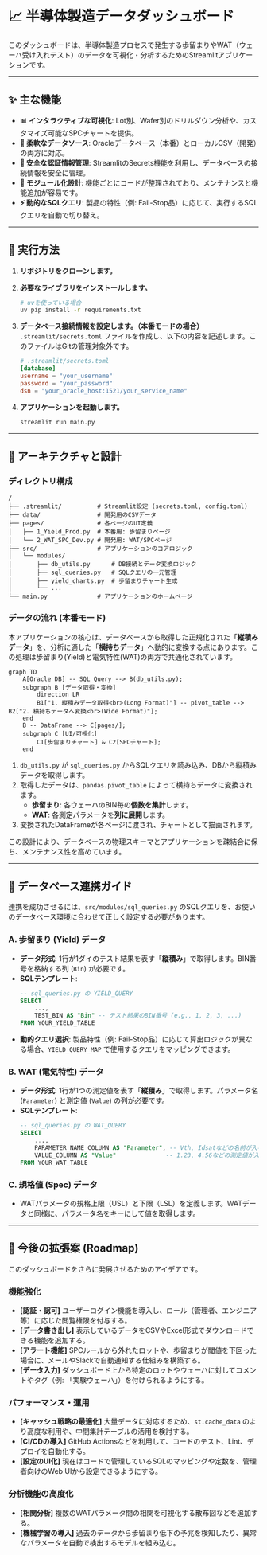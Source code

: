 # 📈 半導体製造データダッシュボード

このダッシュボードは、半導体製造プロセスで発生する歩留まりやWAT（ウェーハ受け入れテスト）のデータを可視化・分析するためのStreamlitアプリケーションです。

---

## ✨ 主な機能

-   **📊 インタラクティブな可視化**: Lot別、Wafer別のドリルダウン分析や、カスタマイズ可能なSPCチャートを提供。
-   **🔌 柔軟なデータソース**: Oracleデータベース（本番）とローカルCSV（開発）の両方に対応。
-   **🔐 安全な認証情報管理**: StreamlitのSecrets機能を利用し、データベースの接続情報を安全に管理。
-   **🧩 モジュール化設計**: 機能ごとにコードが整理されており、メンテナンスと機能追加が容易です。
-   **⚡ 動的なSQLクエリ**: 製品の特性（例: Fail-Stop品）に応じて、実行するSQLクエリを自動で切り替え。

---

## 🚀 実行方法

1.  **リポジトリをクローンします。**

2.  **必要なライブラリをインストールします。**
    ```bash
    # uvを使っている場合
    uv pip install -r requirements.txt
    ```

3.  **データベース接続情報を設定します。（本番モードの場合）**
    `.streamlit/secrets.toml` ファイルを作成し、以下の内容を記述します。このファイルはGitの管理対象外です。
    ```toml
    # .streamlit/secrets.toml
    [database]
    username = "your_username"
    password = "your_password"
    dsn = "your_oracle_host:1521/your_service_name"
    ```

4.  **アプリケーションを起動します。**
    ```bash
    streamlit run main.py
    ```

---

## 🔧 アーキテクチャと設計

### ディレクトリ構成

```
/
├── .streamlit/          # Streamlit設定 (secrets.toml, config.toml)
├── data/                # 開発用のCSVデータ
├── pages/               # 各ページのUI定義
│   ├── 1_Yield_Prod.py  # 本番用: 歩留まりページ
│   └── 2_WAT_SPC_Dev.py # 開発用: WAT/SPCページ
├── src/                 # アプリケーションのコアロジック
│   └── modules/
│       ├── db_utils.py      # DB接続とデータ変換ロジック
│       ├── sql_queries.py   # SQLクエリの一元管理
│       ├── yield_charts.py  # 歩留まりチャート生成
│       └── ...
└── main.py              # アプリケーションのホームページ
```

### データの流れ (本番モード)

本アプリケーションの核心は、データベースから取得した正規化された「**縦積みデータ**」を、分析に適した「**横持ちデータ**」へ動的に変換する点にあります。この処理は歩留まり(Yield)と電気特性(WAT)の両方で共通化されています。

```mermaid
graph TD
    A[Oracle DB] -- SQL Query --> B(db_utils.py);
    subgraph B [データ取得・変換]
        direction LR
        B1["1. 縦積みデータ取得<br>(Long Format)"] -- pivot_table --> B2["2. 横持ちデータへ変換<br>(Wide Format)"];
    end
    B -- DataFrame --> C[pages/];
    subgraph C [UI/可視化]
        C1[歩留まりチャート] & C2[SPCチャート];
    end
```

1.  `db_utils.py` が `sql_queries.py` からSQLクエリを読み込み、DBから縦積みデータを取得します。
2.  取得したデータは、`pandas.pivot_table` によって横持ちデータに変換されます。
    -   **歩留まり**: 各ウェーハのBIN毎の**個数を集計**します。
    -   **WAT**: 各測定パラメータを**列に展開**します。
3.  変換されたDataFrameが各ページに渡され、チャートとして描画されます。

この設計により、データベースの物理スキーマとアプリケーションを疎結合に保ち、メンテナンス性を高めています。

---

## 🔌 データベース連携ガイド

連携を成功させるには、`src/modules/sql_queries.py` のSQLクエリを、お使いのデータベース環境に合わせて正しく設定する必要があります。

### A. 歩留まり (Yield) データ

-   **データ形式**: 1行が1ダイのテスト結果を表す「**縦積み**」で取得します。BIN番号を格納する列 (`Bin`) が必要です。
-   **SQLテンプレート**:
    ```sql
    -- sql_queries.py の YIELD_QUERY
    SELECT
        ...,
        TEST_BIN AS "Bin" -- テスト結果のBIN番号 (e.g., 1, 2, 3, ...)
    FROM YOUR_YIELD_TABLE
    ```
-   **動的クエリ選択**: 製品特性（例: Fail-Stop品）に応じて算出ロジックが異なる場合、`YIELD_QUERY_MAP` で使用するクエリをマッピングできます。

### B. WAT (電気特性) データ

-   **データ形式**: 1行が1つの測定値を表す「**縦積み**」で取得します。パラメータ名 (`Parameter`) と測定値 (`Value`) の列が必要です。
-   **SQLテンプレート**:
    ```sql
    -- sql_queries.py の WAT_QUERY
    SELECT
        ...,
        PARAMETER_NAME_COLUMN AS "Parameter", -- Vth, Idsatなどの名前が入る列
        VALUE_COLUMN AS "Value"              -- 1.23, 4.56などの測定値が入る列
    FROM YOUR_WAT_TABLE
    ```

### C. 規格値 (Spec) データ

-   WATパラメータの規格上限（USL）と下限（LSL）を定義します。WATデータと同様に、パラメータ名をキーにして値を取得します。

---

## 🌟 今後の拡張案 (Roadmap)

このダッシュボードをさらに発展させるためのアイデアです。

### 機能強化

-   **[認証・認可]** ユーザーログイン機能を導入し、ロール（管理者、エンジニア等）に応じた閲覧権限を付与する。
-   **[データ書き出し]** 表示しているデータをCSVやExcel形式でダウンロードできる機能を追加する。
-   **[アラート機能]** SPCルールから外れたロットや、歩留まりが閾値を下回った場合に、メールやSlackで自動通知する仕組みを構築する。
-   **[データ入力]** ダッシュボード上から特定のロットやウェーハに対してコメントやタグ（例: 「実験ウェーハ」）を付けられるようにする。

### パフォーマンス・運用

-   **[キャッシュ戦略の最適化]** 大量データに対応するため、`st.cache_data` のより高度な利用や、中間集計テーブルの活用を検討する。
-   **[CI/CDの導入]** GitHub Actionsなどを利用して、コードのテスト、Lint、デプロイを自動化する。
-   **[設定のUI化]** 現在はコードで管理しているSQLのマッピングや定数を、管理者向けのWeb UIから設定できるようにする。

### 分析機能の高度化

-   **[相関分析]** 複数のWATパラメータ間の相関を可視化する散布図などを追加する。
-   **[機械学習の導入]** 過去のデータから歩留まり低下の予兆を検知したり、異常なパラメータを自動で検出するモデルを組み込む。
